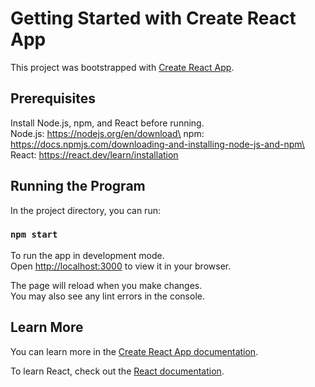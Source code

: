 # Getting Started with Create React App

This project was bootstrapped with [Create React App](https://github.com/facebook/create-react-app).

## Prerequisites
Install Node.js, npm, and React before running. \
Node.js: https://nodejs.org/en/download\
npm: https://docs.npmjs.com/downloading-and-installing-node-js-and-npm\
React: https://react.dev/learn/installation

## Running the Program

In the project directory, you can run:

### `npm start`

To run the app in development mode.\
Open [http://localhost:3000](http://localhost:3000) to view it in your browser.

The page will reload when you make changes.\
You may also see any lint errors in the console.

## Learn More

You can learn more in the [Create React App documentation](https://facebook.github.io/create-react-app/docs/getting-started).

To learn React, check out the [React documentation](https://reactjs.org/).